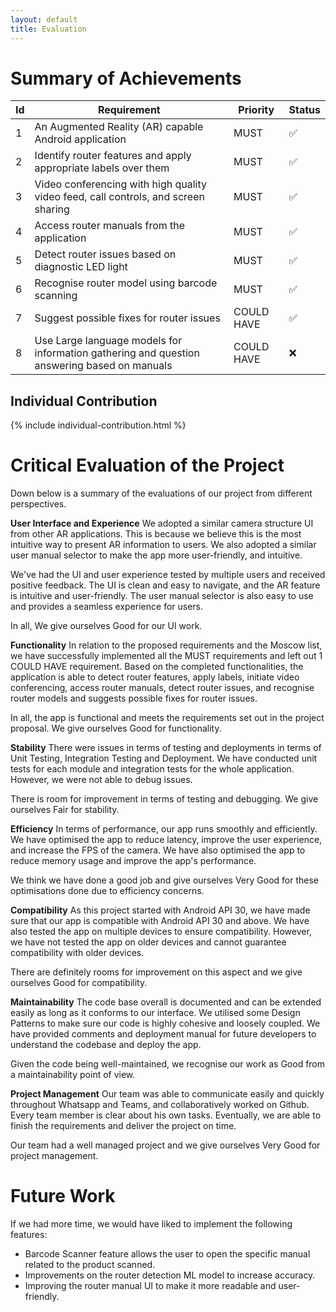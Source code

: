 ```yaml
---
layout: default
title: Evaluation
---
```

# Summary of Achievements
| Id | Requirement | Priority | Status |
| --- | --- | --- | --- |
| 1 | An Augmented Reality (AR) capable Android application | MUST | ✅ |
| 2 | Identify router features and apply appropriate labels over them | MUST | ✅ |
| 3 | Video conferencing with high quality video feed, call controls, and screen sharing | MUST | ✅ |
| 4 | Access router manuals from the application | MUST | ✅ |
| 5 | Detect router issues based on diagnostic LED light | MUST | ✅ |
| 6 | Recognise router model using barcode scanning | MUST | ✅ |
| 7 | Suggest possible fixes for router issues | COULD HAVE | ✅ |
| 8 | Use Large language models for information gathering and question answering based on manuals | COULD HAVE | ❌ |

## Individual Contribution ##
{% include individual-contribution.html %}

# Critical Evaluation of the Project #
Down below is a summary of the evaluations of our project from different perspectives.

**User Interface and Experience**
We adopted a similar camera structure UI from other AR applications. This is because we believe this is the most intuitive way to present AR information to users. We also adopted a similar user manual selector to make the app more user-friendly, and intuitive.

We've had the UI and user experience tested by multiple users and received positive feedback. The UI is clean and easy to navigate, and the AR feature is intuitive and user-friendly. The user manual selector is also easy to use and provides a seamless experience for users.

In all, We give ourselves Good for our UI work.

**Functionality**
In relation to the proposed requirements and the Moscow list, we have successfully implemented all the MUST requirements and left out 1 COULD HAVE requirement. 
Based on the completed functionalities, the application is able to detect router features, apply labels, initiate video conferencing, access router manuals, detect router issues, and recognise router models and suggests possible fixes for router issues.

In all, the app is functional and meets the requirements set out in the project proposal. We give ourselves Good for functionality.

**Stability**
There were issues in terms of testing and deployments in terms of Unit Testing, Integration Testing and Deployment. We have conducted unit tests for each module and integration tests for the whole application. However, we were not able to debug issues.

There is room for improvement in terms of testing and debugging. We give ourselves Fair for stability.

**Efficiency**
In terms of performance, our app runs smoothly and efficiently. We have optimised the app to reduce latency, improve the user experience, and increase the FPS of the camera. We have also optimised the app to reduce memory usage and improve the app's performance.

We think we have done a good job and give ourselves Very Good for these optimisations done due to efficiency concerns.

**Compatibility**
As this project started with Android API 30, we have made sure that our app is compatible with Android API 30 and above. We have also tested the app on multiple devices to ensure compatibility. However, we have not tested the app on older devices and cannot guarantee compatibility with older devices.

There are definitely rooms for improvement on this aspect and we give ourselves Good for compatibility.

**Maintainability**
The code base overall is documented and can be extended easily as long as it conforms to our interface. We utilised some Design Patterns to make sure our code is highly cohesive and loosely coupled. We have provided comments and deployment manual for future developers to understand the codebase and deploy the app.

Given the code being well-maintained, we recognise our work as Good from a maintainability point of view.

**Project Management**
Our team was able to communicate easily and quickly throughout Whatsapp and Teams, and collaboratively worked on Github. Every team member is clear about his own tasks. Eventually, we are able to finish the requirements and deliver the project on time.

Our team had a well managed project and we give ourselves Very Good for project management.

# Future Work #
If we had more time, we would have liked to implement the following features:
- Barcode Scanner feature allows the user to open the specific manual related to the product scanned.
- Improvements on the router detection ML model to increase accuracy.
- Improving the router manual UI to make it more readable and user-friendly.